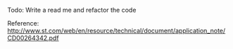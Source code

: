 Todo: Write a read me and refactor the code

Reference: http://www.st.com/web/en/resource/technical/document/application_note/CD00264342.pdf

